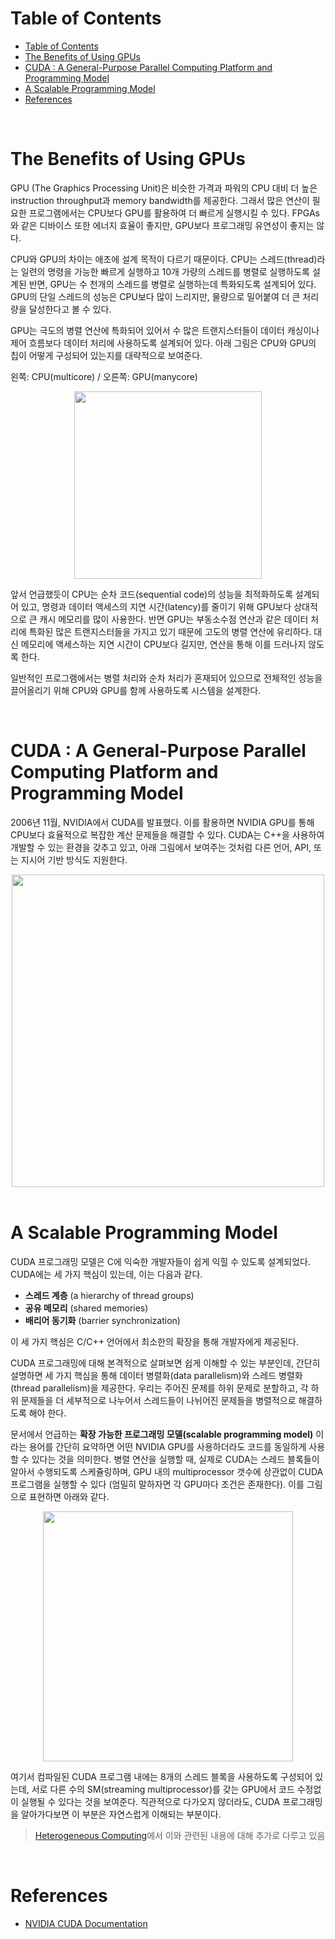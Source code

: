 # Table of Contents
- [Table of Contents](#table-of-contents)
- [The Benefits of Using GPUs](#the-benefits-of-using-gpus)
- [CUDA : A General-Purpose Parallel Computing Platform and Programming Model](#cuda--a-general-purpose-parallel-computing-platform-and-programming-model)
- [A Scalable Programming Model](#a-scalable-programming-model)
- [References](#references)

<br>

# The Benefits of Using GPUs

GPU (The Graphics Processing Unit)은 비슷한 가격과 파워의 CPU 대비 더 높은 instruction throughput과 memory bandwidth를 제공한다. 그래서 많은 연산이 필요한 프로그램에서는 CPU보다 GPU를 활용하여 더 빠르게 실행시킬 수 있다. FPGAs와 같은 디바이스 또한 에너지 효율이 좋지만, GPU보다 프로그래밍 유연성이 좋지는 않다.

CPU와 GPU의 차이는 애초에 설계 목적이 다르기 때문이다. CPU는 스레드(thread)라는 일련의 명령을 가능한 빠르게 실행하고 10개 가량의 스레드를 병렬로 실행하도록 설계된 반면, GPU는 수 천개의 스레드를 병렬로 실행하는데 특화되도록 설계되어 있다. GPU의 단일 스레드의 성능은 CPU보다 많이 느리지만, 물량으로 밀어붙여 더 큰 처리량을 달성한다고 볼 수 있다.

GPU는 극도의 병렬 연산에 특화되어 있어서 수 많은 트랜지스터들이 데이터 캐싱이나 제어 흐름보다 데이터 처리에 사용하도록 설계되어 있다. 아래 그림은 CPU와 GPU의 칩이 어떻게 구성되어 있는지를 대략적으로 보여준다.

왼쪽: CPU(multicore) / 오른쪽: GPU(manycore)

<img src="https://docs.nvidia.com/cuda/cuda-c-programming-guide/_images/gpu-devotes-more-transistors-to-data-processing.png" height=300px style="display: block; margin: 0 auto"/>

앞서 언급했듯이 CPU는 순차 코드(sequential code)의 성능을 최적화하도록 설계되어 있고, 명령과 데이터 액세스의 지연 시간(latency)를 줄이기 위해 GPU보다 상대적으로 큰 캐시 메모리를 많이 사용한다. 반면 GPU는 부동소수점 연산과 같은 데이터 처리에 특화된 많은 트랜지스터들을 가지고 있기 때문에 고도의 병렬 연산에 유리하다. 대신 메모리에 액세스하는 지연 시간이 CPU보다 길지만, 연산을 통해 이를 드러나지 않도록 한다.

일반적인 프로그램에서는 병렬 처리와 순차 처리가 혼재되어 있으므로 전체적인 성능을 끌어올리기 위해 CPU와 GPU를 함께 사용하도록 시스템을 설계한다.

<br>

# CUDA : A General-Purpose Parallel Computing Platform and Programming Model

2006년 11월, NVIDIA에서 CUDA를 발표했다. 이를 활용하면 NVIDIA GPU를 통해 CPU보다 효율적으로 복잡한 계산 문제들을 해결할 수 있다. CUDA는 C++을 사용하여 개발할 수 있는 환경을 갖추고 있고, 아래 그림에서 보여주는 것처럼 다른 언어, API, 또는 지시어 기반 방식도 지원한다.

<img src="https://docs.nvidia.com/cuda/archive/11.2.0/cuda-c-programming-guide/graphics/gpu-computing-applications.png" height=500px style="display: block; margin: 0 auto"/>

<br> 


# A Scalable Programming Model

CUDA 프로그래밍 모델은 C에 익숙한 개발자들이 쉽게 익힐 수 있도록 설계되었다. CUDA에는 세 가지 핵심이 있는데, 이는 다음과 같다.

- **스레드 계층** (a hierarchy of thread groups)
- **공유 메모리** (shared memories)
- **배리어 동기화** (barrier synchronization)

이 세 가지 핵심은 C/C++ 언어에서 최소한의 확장을 통해 개발자에게 제공된다.

CUDA 프로그래밍에 대해 본격적으로 살펴보면 쉽게 이해할 수 있는 부분인데, 간단히 설명하면 세 가지 핵심을 통해 데이터 병렬화(data parallelism)와 스레드 병렬화(thread parallelism)을 제공한다. 우리는 주어진 문제를 하위 문제로 분할하고, 각 하위 문제들을 더 세부적으로 나누어서 스레드들이 나뉘어진 문제들을 병렬적으로 해결하도록 해야 한다.

문서에서 언급하는 **확장 가능한 프로그래밍 모델(scalable programming model)** 이라는 용어를 간단히 요약하면 어떤 NVIDIA GPU를 사용하더라도 코드를 동일하게 사용할 수 있다는 것을 의미한다. 병렬 연산을 실행할 때, 실제로 CUDA는 스레드 블록들이 알아서 수행되도록 스케쥴링하며, GPU 내의 multiprocessor 갯수에 상관없이 CUDA 프로그램을 실행할 수 있다 (엄밀히 말하자면 각 GPU마다 조건은 존재한다). 이를 그림으로 표현하면 아래와 같다.

<img src="https://img1.daumcdn.net/thumb/R1280x0/?scode=mtistory2&fname=https%3A%2F%2Fblog.kakaocdn.net%2Fdn%2FeqSDTH%2FbtrmDQvtMn3%2F4wceGUzPsWg6oaV5gjN1ZK%2Fimg.png" height=400px style="display: block; margin: 0 auto"/>

여기서 컴파일된 CUDA 프로그램 내에는 8개의 스레드 블록을 사용하도록 구성되어 있는데, 서로 다른 수의 SM(streaming multiprocessor)를 갖는 GPU에서 코드 수정없이 실행될 수 있다는 것을 보여준다. 직관적으로 다가오지 않더라도, CUDA 프로그래밍을 알아가다보면 이 부분은 자연스럽게 이해되는 부분이다.

> [Heterogeneous Computing](/cuda-study/01_heterogeneous_computing.md)에서 이와 관련된 내용에 대해 추가로 다루고 있음

<br>

# References
- [NVIDIA CUDA Documentation](https://docs.nvidia.com/cuda/cuda-c-programming-guide/index.html#)